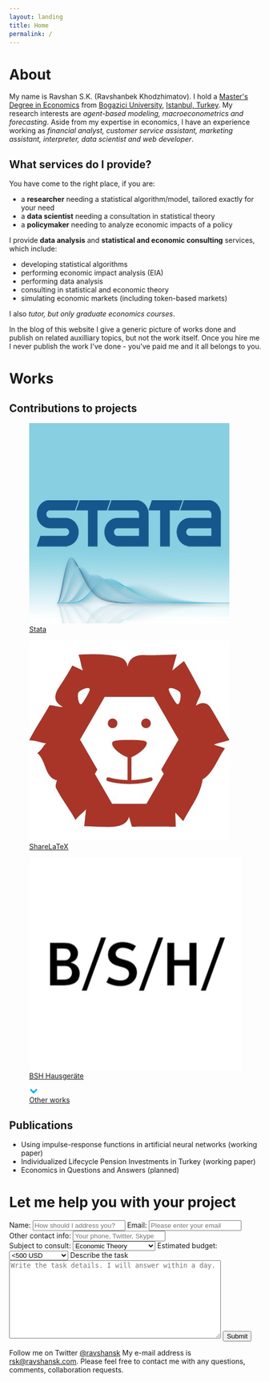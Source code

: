```yaml
---
layout: landing
title: Home
permalink: /
---
```


# About<a name="about"></a>

My name is Ravshan S.K. (Ravshanbek Khodzhimatov). I hold a [Master's Degree in Economics](http://econ.boun.edu.tr) from [Bogazici University](http://boun.edu.tr), [Istanbul, Turkey](https://en.wikipedia.org/wiki/Istanbul). My research interests are _agent-based modeling, macroeconometrics and forecasting_. Aside from my expertise in economics, I have an experience working as _financial analyst, customer service assistant, marketing assistant, interpreter, data scientist and web developer_.  

## What services do I provide?

You have come to the right place, if you are:
- a **researcher** needing a statistical algorithm/model, tailored exactly for your need
- a **data scientist** needing a consultation in statistical theory
- a **policymaker** needing to analyze economic impacts of a policy

I provide **data analysis** and **statistical and economic consulting** services, which include:
- developing statistical algorithms
- performing economic impact analysis (EIA)
- performing data analysis
- consulting in statistical and economic theory
- simulating economic markets (including token-based markets)


I also _tutor, but only graduate economics courses_.  

In the blog of this website I give a generic picture of works done and publish on related auxilliary topics, but not the work itself. Once you hire me I never publish the work I've done - you've paid me and it all belongs to you.


# Works<a name="works"></a>

## Contributions to projects
<div class="row">
	<div class="imgcolumn">
		<figure class="blog">
			<a href="/works#stata">
				<img src="/assets/img/landing/stata.jpg">
				<figcaption>Stata</figcaption>
			</a>
		</figure>
	</div>
	<div class="imgcolumn">
		<figure class="blog">
			<a href="/works#latex">
				<img src="/assets/img/landing/sharelatex.jpg">
				<figcaption>ShareLaTeX</figcaption>
			</a>
		</figure>
	</div>
	<div class="imgcolumn">
		<figure class="blog">
			<a href="/works#bsh">
				<img src="/assets/img/landing/bsh.jpg">
				<figcaption>BSH Hausgeräte</figcaption>
			</a>
		</figure>
	</div>
</div>

<figure class="expand">
	<a href="/works">
		<img src="/assets/img/landing/expand.png"/>
		<figcaption>Other works</figcaption>
	</a>
</figure>

## Publications 

- Using impulse-response functions in artificial neural networks (working paper)
- Individualized Lifecycle Pension Investments in Turkey (working paper)
- Economics in Questions and Answers (planned)


# Let me help you with your project<a name="hire"></a>

<div class="row">
	<form class="contactform" action="https://formspree.io/rsk@ravshansk.com" method="post" enctype="text/plain">
		<input type="hidden" name="_subject" value="Job request from website" />
		<div class="column">
			<label>
				Name:
				<input type="text" name="name" placeholder="How should I address you?" required>
			</label>
			<label>
				Email:
				<input type="email" namee="email" placeholder="Please enter your email" required>
			</label>
			<label>
				Other contact info:
				<input type="text" name="other" placeholder="Your phone, Twitter, Skype">
			</label>
		</div>
		<div class="column">
			<label>Subject to consult:
				<select name="topic">
					<option>Economic Theory</option>
					<option>Statistical Theory</option>
					<option>Economic Analysis</option>
					<option>Statistical Analysis</option>
					<option>Machine Learning</option>
					<option>Computational Statistics</option>
					<option>Other</option>
				</select>
			</label>
			<label>Estimated budget:
				<select name="budget">
					<option><500 USD</option>
					<option>500-1000 USD</option>
					<option>1000-2000 USD</option>
					<option>>2000 USD</option>
				</select>
			</label>
			<label>Describe the task
				<textarea title="body" rows="10" cols="50" placeholder="Write the task details. I will answer within a day." required></textarea>
			</label>
			<input type="submit" value="Submit">
		</div>
	</form>
</div>

Follow me on Twitter <a href="https://twitter.com/ravshansk">@ravshansk</a>
My e-mail address is [rsk@ravshansk.com](mailto:rsk@ravshansk.com). Please feel free to contact me with any questions, comments, collaboration requests. 
 



